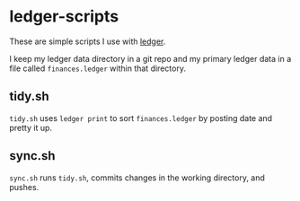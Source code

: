 # ledger-scripts

These are simple scripts I use with [ledger](http://www.ledger-cli.org/).

I keep my ledger data directory in a git repo and my primary ledger data in a file called `finances.ledger` within that directory.

## tidy.sh

`tidy.sh` uses `ledger print` to sort `finances.ledger` by posting date and pretty it up.

## sync.sh

`sync.sh` runs `tidy.sh`, commits changes in the working directory, and pushes.

